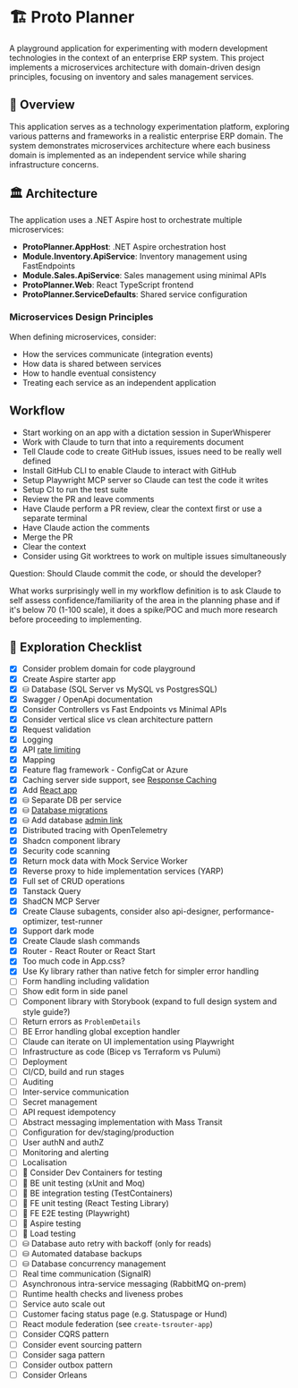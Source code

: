 # 🏗️ Proto Planner

A playground application for experimenting with modern development technologies in the context of an enterprise ERP system. This project implements a microservices architecture with domain-driven design principles, focusing on inventory and sales management services.

## 🎯 Overview

This application serves as a technology experimentation platform, exploring various patterns and frameworks in a realistic enterprise ERP domain. The system demonstrates microservices architecture where each business domain is implemented as an independent service while sharing infrastructure concerns.

## 🏛️ Architecture

The application uses a .NET Aspire host to orchestrate multiple microservices:

- **ProtoPlanner.AppHost**: .NET Aspire orchestration host
- **Module.Inventory.ApiService**: Inventory management using FastEndpoints 
- **Module.Sales.ApiService**: Sales management using minimal APIs
- **ProtoPlanner.Web**: React TypeScript frontend
- **ProtoPlanner.ServiceDefaults**: Shared service configuration

### Microservices Design Principles

When defining microservices, consider:
- How the services communicate (integration events)
- How data is shared between services
- How to handle eventual consistency
- Treating each service as an independent application

## Workflow
- Start working on an app with a dictation session in SuperWhisperer
- Work with Claude to turn that into a requirements document
- Tell Claude code to create GitHub issues, issues need to be really well defined
- Install GitHub CLI to enable Claude to interact with GitHub
- Setup Playwright MCP server so Claude can test the code it writes
- Setup CI to run the test suite
- Review the PR and leave comments
- Have Claude perform a PR review, clear the context first or use a separate terminal
- Have Claude action the comments
- Merge the PR
- Clear the context
- Consider using Git worktrees to work on multiple issues simultaneously

Question: Should Claude commit the code, or should the developer?



What works surprisingly well in my workflow definition is to ask Claude to self assess confidence/familiarity of the area in the planning phase and if it's below 70 (1-100 scale), it does a spike/POC and much more research before proceeding to implementing. 

## 🚀 Exploration Checklist

- [x] Consider problem domain for code playground
- [x] Create Aspire starter app
- [x] ⛁ Database (SQL Server vs MySQL vs PostgresSQL)
- [x] Swagger / OpenApi documentation
- [x] Consider Controllers vs Fast Endpoints vs Minimal APIs
- [x] Consider vertical slice vs clean architecture pattern
- [x] Request validation
- [x] Logging
- [x] API [rate limiting](https://fast-endpoints.com/docs/rate-limiting#endpoint-rate-limiting)
- [x] Mapping
- [x] Feature flag framework - ConfigCat or Azure
- [x] Caching server side support, see [Response Caching](https://fast-endpoints.com/docs/response-caching)
- [x] Add [React app](https://learn.microsoft.com/en-us/dotnet/aspire/get-started/build-aspire-apps-with-nodejs#explore-the-react-client)
- [x] ⛁ Separate DB per service
- [x] ⛁ [Database migrations](https://github.com/dotnet/aspire-samples/tree/main/samples/DatabaseMigrations)
- [x] ⛁ Add database [admin link](https://learn.microsoft.com/en-us/dotnet/aspire/database/postgresql-integration?tabs=dotnet-cli#add-postgresql-pgadmin-resource)
- [x] Distributed tracing with OpenTelemetry
- [x] Shadcn component library
- [x] Security code scanning
- [x] Return mock data with Mock Service Worker
- [x] Reverse proxy to hide implementation services (YARP)
- [x] Full set of CRUD operations
- [x] Tanstack Query
- [x] ShadCN MCP Server
- [x] Create Clause subagents, consider also api-designer, performance-optimizer, test-runner
- [x] Support dark mode
- [x] Create Claude slash commands
- [x] Router - React Router or React Start
- [x] Too much code in App.css?
- [x] Use Ky library rather than native fetch for simpler error handling
- [ ] Form handling including validation
- [ ] Show edit form in side panel
- [ ] Component library with Storybook (expand to full design system and style guide?)
- [ ] Return errors as `ProblemDetails`
- [ ] BE Error handling global exception handler
- [ ] Claude can iterate on UI implementation using Playwright
- [ ] Infrastructure as code (Bicep vs Terraform vs Pulumi)
- [ ] Deployment
- [ ] CI/CD, build and run stages
- [ ] Auditing
- [ ] Inter-service communication
- [ ] Secret management
- [ ] API request idempotency
- [ ] Abstract messaging implementation with Mass Transit
- [ ] Configuration for dev/staging/production
- [ ] User authN and authZ
- [ ] Monitoring and alerting
- [ ] Localisation
- [ ] 🧪 Consider Dev Containers for testing
- [ ] 🧪 BE unit testing (xUnit and Moq)
- [ ] 🧪 BE integration testing (TestContainers)
- [ ] 🧪 FE unit testing (React Testing Library)
- [ ] 🧪 FE E2E testing (Playwright)
- [ ] 🧪 Aspire testing
- [ ] 🧪 Load testing
- [ ] ⛁ Database auto retry with backoff (only for reads)
- [ ] ⛁ Automated database backups
- [ ] ⛁ Database concurrency management
- [ ] Real time communication (SignalR)
- [ ] Asynchronous intra-service messaging (RabbitMQ on-prem)
- [ ] Runtime health checks and liveness probes
- [ ] Service auto scale out
- [ ] Customer facing status page (e.g. Statuspage or Hund)
- [ ] React module federation (see `create-tsrouter-app`)
- [ ] Consider CQRS pattern
- [ ] Consider event sourcing pattern
- [ ] Consider saga pattern
- [ ] Consider outbox pattern
- [ ] Consider Orleans
